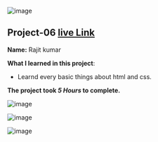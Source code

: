 ![image](https://img.shields.io/badge/project-6-red)

## Project-06  [live Link](https://project-6.netlify.app/)

**Name:** Rajit kumar

**What I learned in this project**:

  - Learnd every basic things about html and css.


**The project took ***5 Hours*** to complete.** 

![image](https://img.shields.io/badge/INeuron-LearnCodeOnline-brightgreen)

![image](https://img.shields.io/badge/Full%20stack%20JS%20bootcamp-Hitesh%20Chaudhary-lightgrey)

![image](https://github.com/Rajit909/Html-project-6/6.png)
